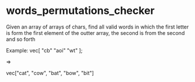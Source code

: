 # words_permutations_checker
Given an array of arrays of chars, find all valid words in which the first letter is form the first element of the outter array, the second is from the second and so forth

Example:
vec[
    "cb"
    "aoi"
    "wt"
];

=>

vec["cat", "cow", "bat", "bow", "bit"]
